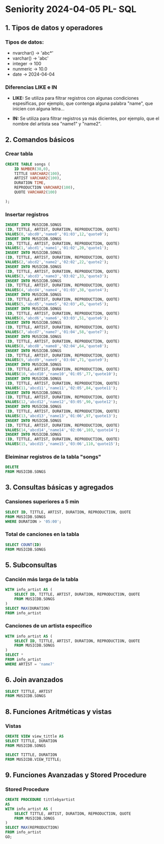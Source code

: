# Seniority 2024-04-05 PL-	SQL

## 1. Tipos de datos y operadores

### Tipos de datos:
- nvarchar() -> 'abc*'
- varchar()  -> 'abc'
- integer    -> 100
- nunmeric   -> 10.0
- date       -> 2024-04-04

### Diferencias LIKE e IN
- **LIKE:** Se utiliza para filtrar registros con algunas condiciones espesíficas, por ejemplo, que contenga alguna palabra "name", que inicien con alguna letra...

- **IN:** Se utiliza para filtrar registros ya más dicientes, por ejemplo, que el nombre del artista sea "name1" y "name2".

## 2. Comandos básicos

### Crear tabla
```sql
CREATE TABLE songs (
	ID NUMBER(38,0), 
	TITTLE VARCHAR2(100), 
	ARTIST VARCHAR2(100), 
	DURATION TIME, 
	REPRODUCTION VARCHAR2(100), 
	QUOTE VARCHAR2(100)
   
);
```

### Insertar registros
```sql
INSERT INTO MUSICDB.SONGS
(ID, TITTLE, ARTIST, DURATION, REPRODUCTION, QUOTE) 
VALUES(0,'abcd0','name0','01:03',12,'quote0');
INSERT INTO MUSICDB.SONGS
(ID, TITTLE, ARTIST, DURATION, REPRODUCTION, QUOTE) 
VALUES(1,'abcd1','name1','01:02',20,'quote1');
INSERT INTO MUSICDB.SONGS
(ID, TITTLE, ARTIST, DURATION, REPRODUCTION, QUOTE) 
VALUES(2,'abcd2','name2','02:02',22,'quote2');
INSERT INTO MUSICDB.SONGS
(ID, TITTLE, ARTIST, DURATION, REPRODUCTION, QUOTE) 
VALUES(3,'abcd3','name3','03:02',33,'quote3');
INSERT INTO MUSICDB.SONGS
(ID, TITTLE, ARTIST, DURATION, REPRODUCTION, QUOTE) 
VALUES(4,'abcd4','name4','01:03',38,'quote4');
INSERT INTO MUSICDB.SONGS
(ID, TITTLE, ARTIST, DURATION, REPRODUCTION, QUOTE) 
VALUES(5,'abcd5','name5','02:03',45,'quote5');
INSERT INTO MUSICDB.SONGS
(ID, TITTLE, ARTIST, DURATION, REPRODUCTION, QUOTE) 
VALUES(6,'abcd6','name6','03:03',51,'quote6');
INSERT INTO MUSICDB.SONGS
(ID, TITTLE, ARTIST, DURATION, REPRODUCTION, QUOTE) 
VALUES(7,'abcd7','name7','01:04',58,'quote7');
INSERT INTO MUSICDB.SONGS
(ID, TITTLE, ARTIST, DURATION, REPRODUCTION, QUOTE) 
VALUES(8,'abcd8','name8','02:04',64,'quote8');
INSERT INTO MUSICDB.SONGS
(ID, TITTLE, ARTIST, DURATION, REPRODUCTION, QUOTE) 
VALUES(9,'abcd9','name9','03:04',71,'quote9');
INSERT INTO MUSICDB.SONGS
(ID, TITTLE, ARTIST, DURATION, REPRODUCTION, QUOTE) 
VALUES(10,'abcd10','name10','01:05',77,'quote10');
INSERT INTO MUSICDB.SONGS
(ID, TITTLE, ARTIST, DURATION, REPRODUCTION, QUOTE) 
VALUES(11,'abcd11','name11','02:05',84,'quote11');
INSERT INTO MUSICDB.SONGS
(ID, TITTLE, ARTIST, DURATION, REPRODUCTION, QUOTE) 
VALUES(12,'abcd12','name12','03:05',90,'quote12');
INSERT INTO MUSICDB.SONGS
(ID, TITTLE, ARTIST, DURATION, REPRODUCTION, QUOTE) 
VALUES(13,'abcd13','name13','01:06',97,'quote13');
INSERT INTO MUSICDB.SONGS
(ID, TITTLE, ARTIST, DURATION, REPRODUCTION, QUOTE) 
VALUES(14,'abcd14','name14','02:06',103,'quote14');
INSERT INTO MUSICDB.SONGS
(ID, TITTLE, ARTIST, DURATION, REPRODUCTION, QUOTE) 
VALUES(15,'abcd15','name15','03:06',110,'quote15');
```

### Eleiminar registros de la tabla "songs"
```sql
DELETE
FROM MUSICDB.SONGS
```

## 3. Consultas básicas y agregados

### Cansiones superiores a 5 min
```sql
SELECT ID, TITTLE, ARTIST, DURATION, REPRODUCTION, QUOTE
FROM MUSICDB.SONGS
WHERE DURATION > '05:00';
```

### Total de canciones en la tabla
```sql
SELECT COUNT(ID)
FROM MUSICDB.SONGS
```

## 5. Subconsultas

### Canción más larga de la tabla
```sql
WITH info_artist AS (
	SELECT ID, TITTLE, ARTIST, DURATION, REPRODUCTION, QUOTE
	FROM MUSICDB.SONGS	
)
SELECT MAX(DURATION)
FROM info_artist
```

### Canciones de un artista específico
```sql
WITH info_artist AS (
	SELECT ID, TITTLE, ARTIST, DURATION, REPRODUCTION, QUOTE
	FROM MUSICDB.SONGS	
)
SELECT *
FROM info_artist
WHERE ARTIST = 'name7'
```

## 6. Join avanzados

```sql
SELECT TITTLE, ARTIST
FROM MUSICDB.SONGS
```

## 8. Funciones Aritméticas y vistas

### Vistas
```sql
CREATE VIEW view_tittle AS
SELECT TITTLE, DURATION
FROM MUSICDB.SONGS
```

```sql
SELECT TITTLE, DURATION
FROM MUSICDB.VIEW_TITTLE;
```

## 9. Funciones Avanzadas y Stored Procedure

### Stored Procedure
```sql
CREATE PROCEDURE tittlebyartist
AS
WITH info_artist AS (
	SELECT TITTLE, ARTIST, DURATION, REPRODUCTION, QUOTE
	FROM MUSICDB.SONGS	
)
SELECT MAX(REPRODUCTION)
FROM info_artist
GO;
```